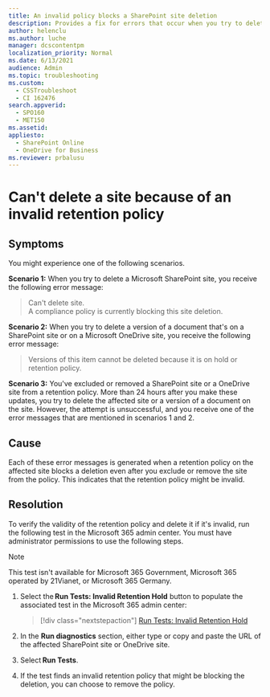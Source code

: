 ```yaml
---
title: An invalid policy blocks a SharePoint site deletion
description: Provides a fix for errors that occur when you try to delete a SharePoint or OneDrive site, or delete documents on them. 
author: helenclu
ms.author: luche
manager: dcscontentpm
localization_priority: Normal
ms.date: 6/13/2021
audience: Admin
ms.topic: troubleshooting
ms.custom: 
  - CSSTroubleshoot
  - CI 162476
search.appverid: 
  - SPO160
  - MET150
ms.assetid: 
appliesto: 
  - SharePoint Online
  - OneDrive for Business
ms.reviewer: prbalusu
---
```


# Can't delete a site because of an invalid retention policy

## Symptoms

You might experience one of the following scenarios.

**Scenario 1:** When you try to delete a Microsoft SharePoint site, you receive the following error message:

> Can't delete site.  
> A compliance policy is currently blocking this site deletion.

**Scenario 2:** When you try to delete a version of a document that's on a SharePoint site or on a Microsoft OneDrive site, you receive the following error message:

> Versions of this item cannot be deleted because it is on hold or retention policy.

**Scenario 3:** You've excluded or removed a SharePoint site or a OneDrive site from a retention policy. More than 24 hours after you make these updates, you try to delete the affected site or a version of a document on the site. However, the attempt is unsuccessful, and you receive one of the error messages that are mentioned in scenarios 1 and 2.

## Cause

Each of these error messages is generated when a retention policy on the affected site blocks a deletion even after you exclude or remove the site from the policy. This indicates that the retention policy might be invalid.

## Resolution

To verify the validity of the retention policy and delete it if it's invalid, run the following test in the Microsoft 365 admin center. You must have administrator permissions to use the following steps.

> [!NOTE]
> This test isn't available for Microsoft 365 Government, Microsoft 365 operated by 21Vianet, or Microsoft 365 Germany.

1. Select the **Run Tests: Invalid Retention Hold** button to populate the associated test in the Microsoft 365 admin center:

   > [!div class="nextstepaction"]
   > [Run Tests: Invalid Retention Hold](https://aka.ms/PillarInvalidRetention)

2. In the **Run diagnostics** section, either type or copy and paste the URL of the affected SharePoint site or OneDrive site.

3. Select **Run Tests**.

4. If the test finds an invalid retention policy that might be blocking the deletion, you can choose to remove the policy.
